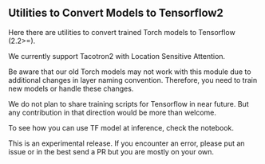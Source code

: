 ## Utilities to Convert Models to Tensorflow2
Here there are utilities to convert trained Torch models to Tensorflow (2.2>=). 

We currently support Tacotron2 with Location Sensitive Attention.

Be aware that our old Torch models may not work with this module due to additional changes in layer naming convention. Therefore, you need to train new models or handle these changes.

We do not plan to share training scripts for Tensorflow in near future. But any contribution in that direction would be more than welcome.

To see how you can use TF model at inference, check the notebook.

This is an experimental release. If you encounter an error, please put an issue or in the best send a PR but you are mostly on your own.
